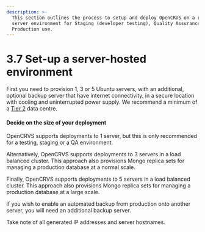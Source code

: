 ```yaml
---
description: >-
  This section outlines the process to setup and deploy OpenCRVS on a remote
  server environment for Staging (developer testing), Quality Assurance or live
  Production use.
---
```


# 3.7 Set-up a server-hosted environment

First you need to provision 1, 3 or 5 Ubuntu servers, with an additional, optional backup server that have internet connectivity, in a secure location with cooling and uninterrupted power supply.  We recommend a minimum of a [Tier 2](https://en.wikipedia.org/wiki/Data\_center#Data\_center\_levels\_and\_tiers) data centre.

#### Decide on the size of your deployment

OpenCRVS supports deployments to 1 server, but this is only recommended for a testing, staging or a QA environment.

Alternatively, OpenCRVS supports deployments to 3 servers in a load balanced cluster.  This approach also provisions Mongo replica sets for managing a production database at a normal scale.

Finally, OpenCRVS supports deployments to 5 servers in a load balanced cluster.  This approach also provisions Mongo replica sets for managing a production database at a large scale.

If you wish to enable an automated backup from production onto another server, you will need an additional backup server.

Take note of all generated IP addresses and server hostnames.

####

####



####

####

####
